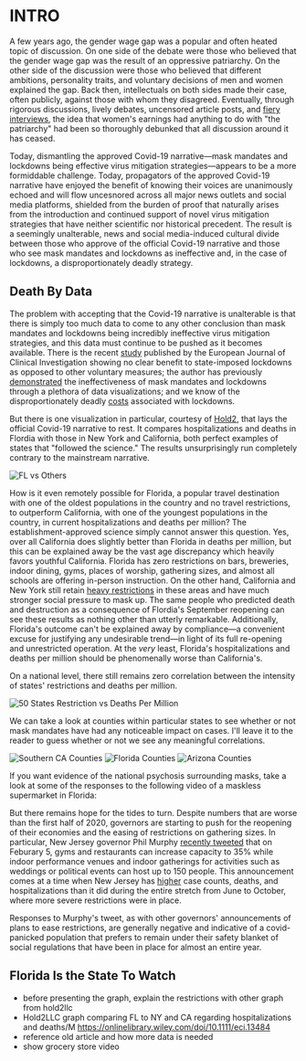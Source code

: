 # INTRO

A few years ago, the gender wage gap was a popular and often heated topic of discussion. On one side of the debate were those who believed that the gender wage gap was the result of an oppressive patriarchy. On the other side of the discussion were those who believed that different ambitions, personality traits, and voluntary decisions of men and women explained the gap. Back then, intellectuals on both sides made their case, often publicly, against those with whom they disagreed. Eventually, through rigorous discussions, lively debates, uncensored article posts, and [fiery interviews](https://www.youtube.com/watch?v=aMcjxSThD54), the idea that women's earnings had anything to do with "the patriarchy" had been so thoroughly debunked that all discussion around it has ceased. 

Today, dismantling the approved Covid-19 narrative&mdash;mask mandates and lockdowns being effective virus mitigation strategies&mdash;appears to be a more formiddable challenge. Today, propagators of the approved Covid-19 narrative have enjoyed the benefit of knowing their voices are unanimously echoed and will flow uncesnored across all major news outlets and social media platforms, shielded from the burden of proof that naturally arises from the introduction and continued support of novel virus mitigation strategies that have neither scientific nor historical precedent. The result is a seemingly unalterable, news and social media-induced cultural divide between those who approve of the official Covid-19 narrative and those who see mask mandates and lockdowns as ineffective and, in the case of lockdowns, a disproportionately deadly strategy. 

## Death By Data

The problem with accepting that the Covid-19 narrative is unalterable is that there is simply too much data to come to any other conclusion than mask mandates and lockdowns being incredibly ineffective virus mitigation strategies, and this data must continue to be pushed as it becomes available. There is the recent [study](https://www.newsweek.com/covid-lockdowns-have-no-clear-benefit-vs-other-voluntary-measures-international-study-shows-1561656) published by the European Journal of Clinical Investigation showing no clear benefit to state-imposed lockdowns as opposed to other voluntary measures; the author has previously [demonstrated](https://mises.org/wire/theres-still-no-evidence-either-lockdowns-or-masks-are-game-changers) the ineffectiveness of mask mandates and lockdowns through a plethora of data visualizations; and we know of the disproportionately deadly [costs](https://rationalground.com/lockdowns-pros-and-cons/) associated with lockdowns. 

But there is one visualization in particular, courtesy of [Hold2](https://twitter.com/Hold2llc), that lays the official Covid-19 narrative to rest. It compares hospitalizations and deaths in Flordia with those in New York and California, both perfect examples of states that "followed the science." The results unsurprisingly run completely contrary to the mainstream narrative.

![FL vs Others](https://pbs.twimg.com/media/EtUGfNRXIAEaTTl?format=jpg&name=large)

How is it even remotely possible for Florida, a popular travel destination with one of the oldest populations in the country and no travel restrictions, to outperform California, with one of the youngest populations in the country, in current hospitalizations and deaths per million? The establishment-approved science simply cannot answer this question. Yes, over all California does slightly better than Florida in deaths per million, but this can be explained away be the vast age discrepancy which heavily favors youthful California. Florida has zero restrictions on bars, breweries, indoor dining, gyms, places of worship, gathering sizes, and almost all schools are offering in-person instruction. On the other hand, California and New York still retain [heavy restrictions](https://pbs.twimg.com/media/EtUGlYbXUAcyNrK?format=jpg&name=large) in these areas and have much stronger social pressure to mask up. The same people who predicted death and destruction as a consequence of Flordia's September reopening can see these results as nothing other than utterly remarkable. Additionally, Florida's outcome can't be explained away by compliance&mdash;a convenient excuse for justifying any undesirable trend&mdash;in light of its full re-opening and unrestricted operation. At the *very* least, Florida's hospitalizations and deaths per million should be phenomenally worse than California's.

On a national level, there still remains zero correlation between the intensity of states' restrictions and deaths per million.

![50 States Restriction vs Deaths Per Million](https://pbs.twimg.com/media/Eqf4ZzjW4AAtgwQ?format=jpg&name=900x900)

We can take a look at counties within particular states to see whether or not mask mandates have had any noticeable impact on cases. I'll leave it to the reader to guess whether or not we see any meaningful correlations.

![Southern CA Counties](https://pbs.twimg.com/media/EtaAjIbXcAIDmI6?format=jpg&name=large)
![Florida Counties](https://pbs.twimg.com/media/EtaAYFyXEAsiUbA?format=jpg&name=large)
![Arizona Counties](https://pbs.twimg.com/media/EtaAsvYXUAASBnE?format=jpg&name=4096x4096)

If you want evidence of the national psychosis surrounding masks, take a look at some of the responses to the following video of a maskless supermarket in Florida:



But there remains hope for the tides to turn. Despite numbers that are worse than the first half of 2020, governors are starting to push for the reopening of their economies and the easing of restrictions on gathering sizes. In particular, New Jersey governor Phil Murphy [recently tweeted](https://twitter.com/GovMurphy/status/1356998994006794243?s=20) that on Feburary 5, gyms and restaurants can increase capacity to 35% while indoor performance venues and indoor gatherings for activities such as weddings or political events can host up to 150 people. This announcement comes at a time when New Jersey has [higher](https://covidtracking.com/data/state/new-jersey) case counts, deaths, and hospitalizations than it did during the entire stretch from June to October, where more severe restrictions were in place. 

Responses to Murphy's tweet, as with other governors' announcements of plans to ease restrictions, are generally negative and indicative of a covid-panicked population that prefers to remain under their safety blanket of social regulations that have been in place for almost an entire year.


## Florida Is the State To Watch

- before presenting the graph, explain the restrictions with other graph from hold2llc
- Hold2LLC graph comparing FL to NY and CA regarding hospitalizations and deaths/M
https://onlinelibrary.wiley.com/doi/10.1111/eci.13484
- reference old article and how more data is needed
- show grocery store video
